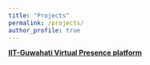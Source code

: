 ```yaml
---
title: "Projects"
permalink: /projects/
author_profile: true
---
```


[**IIT-Guwahati Virtual Presence platform**](http://snehilsanyal.github.io/projects/IITG-VP)<br>

